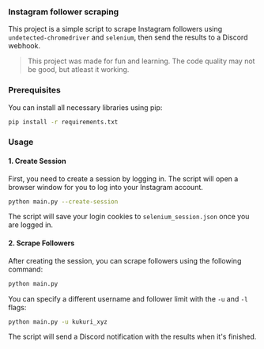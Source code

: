 ### Instagram follower scraping

This project is a simple script to scrape Instagram followers using `undetected-chromedriver` and `selenium`, then send the results to a Discord webhook.
> This project was made for fun and learning. The code quality may not be good, but atleast it working.

### Prerequisites

You can install all necessary libraries using pip:

```bash
pip install -r requirements.txt
```

### Usage

#### 1. Create Session
First, you need to create a session by logging in. The script will open a browser window for you to log into your Instagram account.

```bash
python main.py --create-session
```

The script will save your login cookies to `selenium_session.json` once you are logged in.

#### 2. Scrape Followers
After creating the session, you can scrape followers using the following command:

```bash
python main.py
```

You can specify a different username and follower limit with the `-u` and `-l` flags:

```bash
python main.py -u kukuri_xyz
```

The script will send a Discord notification with the results when it's finished.
